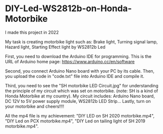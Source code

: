 # DIY-Led-WS2812b-on-Honda-Motorbike
I made this project in 2022

My task is creating motorbike light such as: Brake light, Turning signal lamp, Hazard light, Starting Effect light by WS2812b Led

First, you need to download the Arduino IDE for programming. This is the URL of Arduino home page: https://www.arduino.cc/en/software

Second, you connect Arduino Nano board with your PC by its cable. Then, you upload the code in "code.txt" file into Arduino IDE and compile it.

Third, you need to see the "SH motorbike LED Circuit.jpg" for understanding the principle of my circuit which was set on motorbike. (note: SH is a kind of Honda Motorbike at my country). My circuit includes: Arduino Nano board, DC 12V to 5V power supply module, WS2812b LED Strip...
Lastly, turn on your motorbike and cheers!!!!

All the mp4 file is my achievement: "DIY LED on SH 2020 motorbike.mp4", "DIY Led on PCX motorbike.mp4", "DIY Led on tailing light of SH 2019 motorbike.mp4".
